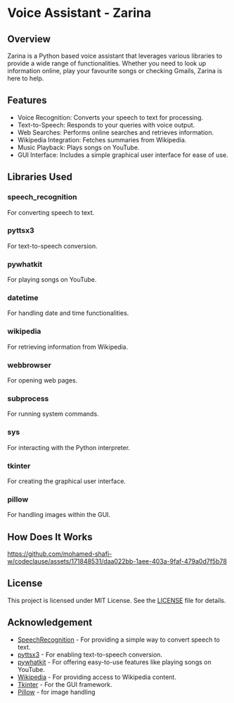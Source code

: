 # Voice Assistant - Zarina
## Overview
Zarina is a Python based voice assistant that leverages various libraries to provide a wide range of functionalities. Whether you need to look up information online, play your favourite songs or checking Gmails, Zarina is here to help.

## Features
* Voice Recognition: Converts your speech to text for processing.
* Text-to-Speech: Responds to your queries with voice output.
* Web Searches: Performs online searches and retrieves information.
* Wikipedia Integration: Fetches summaries from Wikipedia.
* Music Playback: Plays songs on YouTube.
* GUI Interface: Includes a simple graphical user interface for ease of use.

## Libraries Used
### speech_recognition
For converting speech to text.
### pyttsx3
For text-to-speech conversion.
### pywhatkit
For playing songs on YouTube.
### datetime
For handling date and time functionalities.
### wikipedia
For retrieving information from Wikipedia.
### webbrowser
For opening web pages.
### subprocess
For running system commands.
### sys
For interacting with the Python interpreter.
### tkinter
For creating the graphical user interface.
### pillow
For handling images within the GUI.

## How Does It Works
https://github.com/mohamed-shafi-w/codeclause/assets/171848531/daa022bb-1aee-403a-9faf-479a0d7f5b78

## License
This project is licensed under MIT License. See the [LICENSE](LICENSE.md) file for details.

## Acknowledgement
* [SpeechRecognition](https://pypi.org/project/SpeechRecognition/) - For providing a simple way to convert speech to text.
* [pyttsx3](https://pypi.org/project/pyttsx3/) - For enabling text-to-speech conversion.
* [pywhatkit](https://pypi.org/project/pywhatkit/) - For offering easy-to-use features like playing songs on YouTube.
* [Wikipedia](https://pypi.org/project/wikipedia/) - For providing access to Wikipedia content.
* [Tkinter](https://docs.python.org/3/library/tkinter.html) - For the GUI framework.
* [Pillow](https://python-pillow.org/) - for image handling
